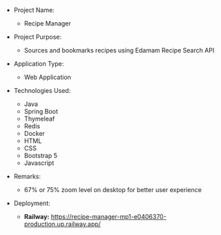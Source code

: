 * Project Name: 
  - Recipe Manager

* Project Purpose: 
  - Sources and bookmarks recipes using Edamam Recipe Search API

* Application Type: 
  - Web Application

* Technologies Used:
  - Java 
  - Spring Boot 
  - Thymeleaf
  - Redis
  - Docker 
  - HTML
  - CSS
  - Bootstrap 5
  - Javascript

* Remarks: 
  - 67% or 75% zoom level on desktop for better user experience

* Deployment: 
  - **Railway:** https://recipe-manager-mp1-e0406370-production.up.railway.app/
